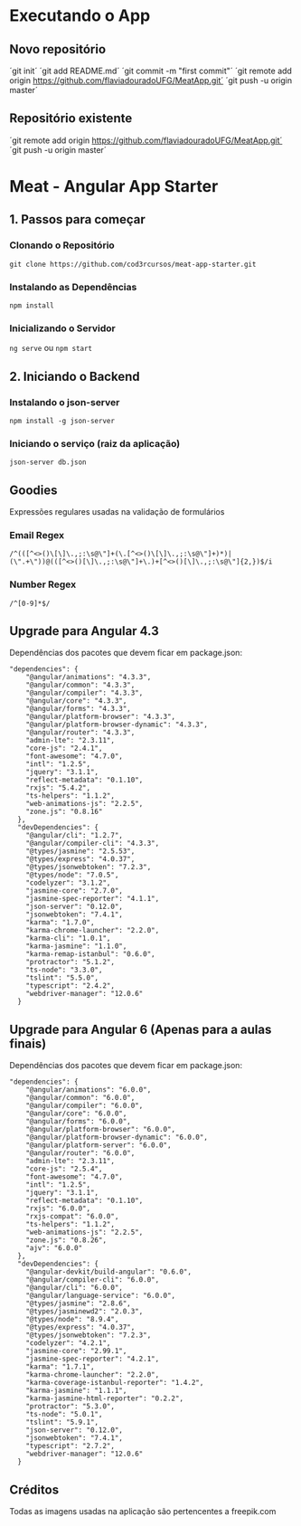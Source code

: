 # Executando o App

## Novo repositório
´git init´
´git add README.md´
´git commit -m "first commit"´
´git remote add origin https://github.com/flaviadouradoUFG/MeatApp.git´
´git push -u origin master´

## Repositório existente
´git remote add origin https://github.com/flaviadouradoUFG/MeatApp.git´
´git push -u origin master´


# Meat - Angular App Starter

## 1. Passos para começar

### Clonando o Repositório

`git clone https://github.com/cod3rcursos/meat-app-starter.git`

### Instalando as Dependências

`npm install`

### Inicializando o Servidor

`ng serve` ou `npm start`

## 2. Iniciando o Backend

### Instalando o json-server

`npm install -g json-server`

### Iniciando o serviço (raiz da aplicação)

`json-server db.json`

## Goodies

Expressões regulares usadas na validação de formulários

### Email Regex

`/^(([^<>()\[\]\.,;:\s@\"]+(\.[^<>()\[\]\.,;:\s@\"]+)*)|(\".+\"))@(([^<>()[\]\.,;:\s@\"]+\.)+[^<>()[\]\.,;:\s@\"]{2,})$/i`

### Number Regex

`/^[0-9]*$/`

## Upgrade para Angular 4.3

Dependências dos pacotes que devem ficar em package.json:

```
"dependencies": {
    "@angular/animations": "4.3.3",
    "@angular/common": "4.3.3",
    "@angular/compiler": "4.3.3",
    "@angular/core": "4.3.3",
    "@angular/forms": "4.3.3",
    "@angular/platform-browser": "4.3.3",
    "@angular/platform-browser-dynamic": "4.3.3",
    "@angular/router": "4.3.3",
    "admin-lte": "2.3.11",
    "core-js": "2.4.1",
    "font-awesome": "4.7.0",
    "intl": "1.2.5",
    "jquery": "3.1.1",
    "reflect-metadata": "0.1.10",
    "rxjs": "5.4.2",
    "ts-helpers": "1.1.2",
    "web-animations-js": "2.2.5",
    "zone.js": "0.8.16"
  },
  "devDependencies": {
    "@angular/cli": "1.2.7",
    "@angular/compiler-cli": "4.3.3",
    "@types/jasmine": "2.5.53",
    "@types/express": "4.0.37",
    "@types/jsonwebtoken": "7.2.3",
    "@types/node": "7.0.5",
    "codelyzer": "3.1.2",
    "jasmine-core": "2.7.0",
    "jasmine-spec-reporter": "4.1.1",
    "json-server": "0.12.0",
    "jsonwebtoken": "7.4.1",
    "karma": "1.7.0",
    "karma-chrome-launcher": "2.2.0",
    "karma-cli": "1.0.1",
    "karma-jasmine": "1.1.0",
    "karma-remap-istanbul": "0.6.0",
    "protractor": "5.1.2",
    "ts-node": "3.3.0",
    "tslint": "5.5.0",
    "typescript": "2.4.2",
    "webdriver-manager": "12.0.6"
  }
```

## Upgrade para Angular 6 (Apenas para a aulas finais)

Dependências dos pacotes que devem ficar em package.json:

```
"dependencies": {
    "@angular/animations": "6.0.0",
    "@angular/common": "6.0.0",
    "@angular/compiler": "6.0.0",
    "@angular/core": "6.0.0",
    "@angular/forms": "6.0.0",
    "@angular/platform-browser": "6.0.0",
    "@angular/platform-browser-dynamic": "6.0.0",
    "@angular/platform-server": "6.0.0",
    "@angular/router": "6.0.0",
    "admin-lte": "2.3.11",
    "core-js": "2.5.4",
    "font-awesome": "4.7.0",
    "intl": "1.2.5",
    "jquery": "3.1.1",
    "reflect-metadata": "0.1.10",
    "rxjs": "6.0.0",
    "rxjs-compat": "6.0.0",
    "ts-helpers": "1.1.2",
    "web-animations-js": "2.2.5",
    "zone.js": "0.8.26",
    "ajv": "6.0.0"
  },
  "devDependencies": {
    "@angular-devkit/build-angular": "0.6.0",
    "@angular/compiler-cli": "6.0.0",
    "@angular/cli": "6.0.0",
    "@angular/language-service": "6.0.0",
    "@types/jasmine": "2.8.6",
    "@types/jasminewd2": "2.0.3",
    "@types/node": "8.9.4",
    "@types/express": "4.0.37",
    "@types/jsonwebtoken": "7.2.3",
    "codelyzer": "4.2.1",
    "jasmine-core": "2.99.1",
    "jasmine-spec-reporter": "4.2.1",
    "karma": "1.7.1",
    "karma-chrome-launcher": "2.2.0",
    "karma-coverage-istanbul-reporter": "1.4.2",
    "karma-jasmine": "1.1.1",
    "karma-jasmine-html-reporter": "0.2.2",
    "protractor": "5.3.0",
    "ts-node": "5.0.1",
    "tslint": "5.9.1",
    "json-server": "0.12.0",
    "jsonwebtoken": "7.4.1",
    "typescript": "2.7.2",
    "webdriver-manager": "12.0.6"
  }
```

## Créditos

Todas as imagens usadas na aplicação são pertencentes a freepik.com
